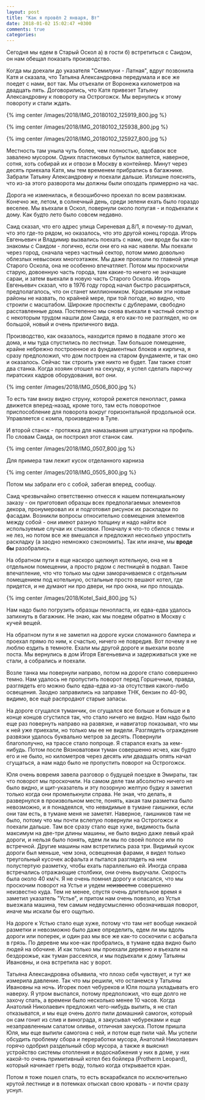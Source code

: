 ```yaml
---
layout: post
title: "Как я провёл 2 января, Вт"
date: 2018-01-02 15:02:47 +0300
comments: true
categories: 
---
```

Сегодня мы едем в Старый Оскол а) в гости б) встретиться с Саидом, он нам обещал показать производство.


Когда мы доехали до указателя "Семилуки - Латная", вдруг позвонила Катя и сказала, что Татьяна Александровна передумала и все же поедет с нами, вот так. Мы отъехали от Воронежа километров на двадцать пять. Договорились, что Катя привезет Татьяну Александровну к повороту на Острогожск. Мы вернулись к этому повороту и стали ждать.

{% img center /images/2018/IMG_20180102_125919_800.jpg %}

{% img center /images/2018/IMG_20180102_125938_800.jpg %}

{% img center /images/2018/IMG_20180102_125927_800.jpg %}

Местность там уныла чуть более, чем полностью, вдобавок все завалено мусором. Одних пластиковых бутылок валяется, наверное, сотня, хоть собирай их и отвози в Москву в контейнер. Минут через десять приехала Катя, мы тем временем прибрались в багажнике. Забрали Татьяну Александровну и поехали дальше. Излишне пояснять, что из-за этого разворота мы должны были опоздать примеррно на час. 

Дорога не изменилась, я безошибочно проехал по всем развязкам. Конечно же, летом, в солнечный день, среди зелени ехать было гораздо веселее. Мы въехали в Оскол, повернули около попугая - и подъехали к дому. Как будто лето было совсем недавно. 




Саид сказал, что его адрес улица Сиреневая д.8/1, я почему-то думал, что это где-то рядом, но оказалось, что это другой конец города. Игорь Евгеньевич и Владимир вызвались поехать с нами, они вроде бы как-то знакомы с Саидом - логично, если они его на нас навели. Мы поехали через город, сначала через частный сектор, потом мимо довольно облезлых невысоких многоэтажек. Мы даже проехали по главной улице Старого Оскола, она не особенно впечатляет. Потом мы проскочили старую, довоенную часть города, там какие-то ничего не значащие сараи, и затем выехали в новую часть Старого Оскола. Игорь Евгеньевич сказал, что в 1976 году город начал быстро расширяться, предполагалось, что он станет миллионником. Красивыми эти новые районы не назвать, по крайней мере, при той погоде, но видно, что строили с масштабом. Широкие проспекты с дублерами, свободно расставленные дома. Постепенно мы снова въехали в частный сектор и с некоторым трудом нашли дом Саида, я его как-то не разглядел, но он большой, новый и очень приличного вида.

Производство, как оказалось, находится прямо в подвале этого же дома, и мы туда спустились по лестнице. Там большое помещение, крайне небрежно построенное из фундаментных блоков и кирпича, я сразу предположил, что дом построен на старом фундаменте, и так оно и оказалось. Сейчас так строить уже никто не будет. Там также стоят два станка. Когда хозяин отошел на секунду, я успел сделать парочку пиратских кадров оборудования, вот они.

{% img center /images/2018/IMG_0506_800.jpg %}

То есть там внизу видно струну, которой режется пенопласт, рамка движется вперед-назад, кроме того, там есть поворотное приспособление для поворота вокруг горизонтальной продольной оси. Управляется с компа, произведено в Туле.

И второй станок - протяжка для намазывания штукатурки на профиль. По словам Саида, он построил этот станок сам.

{% img center /images/2018/IMG_0507_800.jpg %}

Для примера там лежит кусок отделанного карниза

{% img center /images/2018/IMG_0505_800.jpg %}

Потом мы забрали его с собой, забегая вперед, сообщу.

Саид чрезвычайно ответственно отнесся к нашем потенциальному заказу - он приготовил образцы всех предполагаемых элементов декора, пронумеровал их и подготовил рисунок их раскладки по фасадам. Возникли вопросы относительно совмещения элементов между собой - они имеют разную толщину и надо найти все используемые случаи их стыковки. Поначалу я что-то сбился с темы и не лез, но потом все же вмешался и предложил несколько упростить раскладку (а заодно немножко сэкономить). Так или иначе, мы **вроде бы** разобрались. 

На обратном пути я еще наскоро щелкнул котельную, она не в отдельном помещении, а просто рядом с лестницей в подвал. Такое впечатление, что что только мы одни заморачиваемся с отдельным помещением под котельную, остальные просто вешают котел, где придется, и не думают ни про двери, ни про окна, ни про площадь. 

{% img center /images/2018/Kotel_Said_800.jpg %}

Нам надо было погрузить образцы пенопласта, их едва-едва удалось запихнуть в багажник. Не знаю, как мы поедем обратно в Москву с кучей вещей.

На обратном пути я не заметил на дороге куски сломанного бампера и проехал прямо по ним, к счастью, ничего не повредив. Вот почему я не люблю ездить в темноте. Ехали мы другой дороге и выехали возле поста. Мы вернулись в дом Игоря Евгеньевича и задерживаться уже не стали, а собрались и поехали.

Возле танка мы повернули направо, потом на дороге стало совершенно темно. Нам удалось не пропустить поворот перед Горшечным, правда, разглядеть его можно было едва-едва из-за отсутствия какого-либо освещения. Заодно заправились на заправке ТНК, бензин по 40-90, видимо, все ещё распродают старые запасы.

На дороге сгущался туманчик, он сгущался все больше и больше и в конце концов сгустился так, что стало ничего не видно. Нам надо было еще раз повернуть направо на развязке, и навигатор показывал, что мы к ней уже приехали, но только мы ее не видели. Разглядеть ограждение развязки удалось буквально метров за десять. Повернули благополучно, на трассе стало попроще. Я старался ехать за кем-нибудь. Потом после Вязноватовки туман совершенно исчез, как будто его и не было, но километров через десять или двадцать опять начал сгущаться, а нам надо было не пропустить поворот на Острогожск.

Юля очень вовремя завела разговор о будущей поездке в Эмираты, так что поворот мы проскочили. На самом деле там абсолютно ничего не было видно, и щит-указатель и эту позорную желтую будку я заметил только когда они промелькнули справа. Не зная, что делать, я развернулся в произвольном месте, понять, какая там разметка было невозможно, и я понадеялся, что невидимые в тумане гаишники, если они там есть, в тумане меня не заметят. Наверное, гаишников там не было, потому что мы почти вслепую повернули на Острогожск и поехали дальше. Там все сразу стало еще хуже, видимость была максимум на две-три длины машины, не было видно даже левый край дороги, и нельзя было понять, едем ли мы по своей полосе или по встречной. Другие машины нам встретились раза три. Видимый кусок дороги был меньше, чем зона, освещенная фарами, я видел только треугольный кусочек асфальта и пытался разглядеть на нем полустертую разметку, чтобы ехать параллельно ей. Иногда справа встречались отражающие столбики, они очень выручали. Скорость была около 40 км/ч. Я не очень помнил дорогу и опасался, что мы проскочим поворот на Устье и уедем ~~неизвестно~~ совершенно неизвестно куда. Тем не менее, спустя очень длительное время я заметил указатель "Устье", и притом нам очень повезло, из Устья выезжала машина, тем самым недвусмысленно обозначившая поворот, иначе мы искали бы его ощупью.

На дороге к Устью стало еще хуже, потому что там нет вообще никакой разметки и невозможно было даже определить, едем ли мы вдоль дороги или поперек, и один раз мы все же как-то соскочили с асфальта в грязь. По деревне мы кое-как пробрались, в тумане едва видно было людей на обочине. И как только мы проехали деревню и въехали на бездорожье, как туман рассеялся, и мы подъехали к дому Татьяны Ивановны, и она встретила нас у ворот.

Татьяна Александровна объявила, что плохо себя чувствует, и тут же измерила давление. Так что мы решили, что останемся у Татьяны Ивановны на ночь. Игорек поел чебуреков и Юля пошла укладывать его наверху. Я утром выспался, потому предположил, что еще долго не захочу спать, а времени было несколько менее 10 часов. Когда Анатолий Николаевич предложил чего-нибудь выпить, я не стал отказыватся, и мы еще очень долго пили домашний самогон, который он сам гонит из слив и винограда, я закусывал чебуреками и еще незаправленным салатом оливье, отличная закуска. Потом пришла Юля, мы еще выпили самогона с ней, и потом еще пили чай. Мы успели обсудить проблему сбора и переработки мусора, Анатолий Николаевич горячо одобрил раздельный сбор мусора, а также я выяснил устройство системы отопления и водоснабжения у них в доме, у них какой-то очень примитивный котел без бойлера (Protherm Leopard), который начинает греть воду, только когда открывается кран.

Потом я тоже пошел спать, то есть вскарабкался по исключительно крутой лестнице и в потемках отыскал свою кровать - и почти сразу уснул.